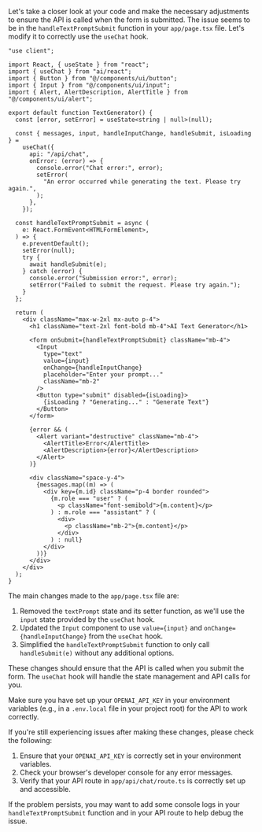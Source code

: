 Let's take a closer look at your code and make the necessary adjustments to ensure the API is called when the form is submitted. The issue seems to be in the `handleTextPromptSubmit` function in your `app/page.tsx` file. Let's modify it to correctly use the `useChat` hook.

<ReactProject id="AI Text Generator">

```tsx file="app/page.tsx"
"use client";

import React, { useState } from "react";
import { useChat } from "ai/react";
import { Button } from "@/components/ui/button";
import { Input } from "@/components/ui/input";
import { Alert, AlertDescription, AlertTitle } from "@/components/ui/alert";

export default function TextGenerator() {
  const [error, setError] = useState<string | null>(null);

  const { messages, input, handleInputChange, handleSubmit, isLoading } =
    useChat({
      api: "/api/chat",
      onError: (error) => {
        console.error("Chat error:", error);
        setError(
          "An error occurred while generating the text. Please try again.",
        );
      },
    });

  const handleTextPromptSubmit = async (
    e: React.FormEvent<HTMLFormElement>,
  ) => {
    e.preventDefault();
    setError(null);
    try {
      await handleSubmit(e);
    } catch (error) {
      console.error("Submission error:", error);
      setError("Failed to submit the request. Please try again.");
    }
  };

  return (
    <div className="max-w-2xl mx-auto p-4">
      <h1 className="text-2xl font-bold mb-4">AI Text Generator</h1>

      <form onSubmit={handleTextPromptSubmit} className="mb-4">
        <Input
          type="text"
          value={input}
          onChange={handleInputChange}
          placeholder="Enter your prompt..."
          className="mb-2"
        />
        <Button type="submit" disabled={isLoading}>
          {isLoading ? "Generating..." : "Generate Text"}
        </Button>
      </form>

      {error && (
        <Alert variant="destructive" className="mb-4">
          <AlertTitle>Error</AlertTitle>
          <AlertDescription>{error}</AlertDescription>
        </Alert>
      )}

      <div className="space-y-4">
        {messages.map((m) => (
          <div key={m.id} className="p-4 border rounded">
            {m.role === "user" ? (
              <p className="font-semibold">{m.content}</p>
            ) : m.role === "assistant" ? (
              <div>
                <p className="mb-2">{m.content}</p>
              </div>
            ) : null}
          </div>
        ))}
      </div>
    </div>
  );
}
```

</ReactProject>

The main changes made to the `app/page.tsx` file are:

1. Removed the `textPrompt` state and its setter function, as we'll use the `input` state provided by the `useChat` hook.
2. Updated the `Input` component to use `value={input}` and `onChange={handleInputChange}` from the `useChat` hook.
3. Simplified the `handleTextPromptSubmit` function to only call `handleSubmit(e)` without any additional options.

These changes should ensure that the API is called when you submit the form. The `useChat` hook will handle the state management and API calls for you.

Make sure you have set up your `OPENAI_API_KEY` in your environment variables (e.g., in a `.env.local` file in your project root) for the API to work correctly.

If you're still experiencing issues after making these changes, please check the following:

1. Ensure that your `OPENAI_API_KEY` is correctly set in your environment variables.
2. Check your browser's developer console for any error messages.
3. Verify that your API route in `app/api/chat/route.ts` is correctly set up and accessible.

If the problem persists, you may want to add some console logs in your `handleTextPromptSubmit` function and in your API route to help debug the issue.
